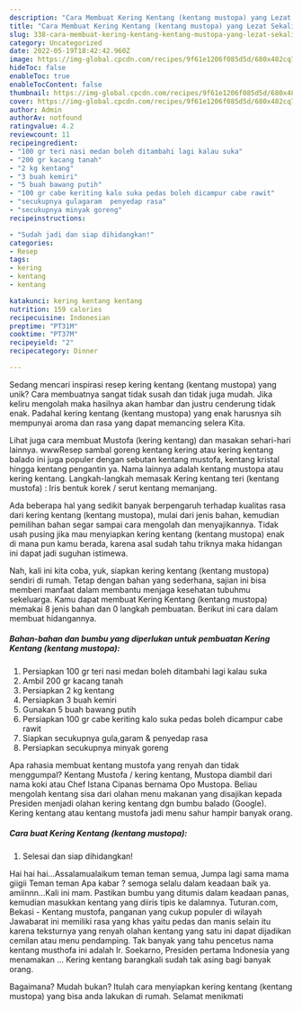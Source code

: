 ```yaml
---
description: "Cara Membuat Kering Kentang (kentang mustopa) yang Lezat Sekali"
title: "Cara Membuat Kering Kentang (kentang mustopa) yang Lezat Sekali"
slug: 338-cara-membuat-kering-kentang-kentang-mustopa-yang-lezat-sekali
category: Uncategorized
date: 2022-05-19T18:42:42.960Z
image: https://img-global.cpcdn.com/recipes/9f61e1206f085d5d/680x482cq70/kering-kentang-kentang-mustopa-foto-resep-utama.jpg
hideToc: false
enableToc: true
enableTocContent: false
thumbnail: https://img-global.cpcdn.com/recipes/9f61e1206f085d5d/680x482cq70/kering-kentang-kentang-mustopa-foto-resep-utama.jpg
cover: https://img-global.cpcdn.com/recipes/9f61e1206f085d5d/680x482cq70/kering-kentang-kentang-mustopa-foto-resep-utama.jpg
author: Admin
authorAv: notfound
ratingvalue: 4.2
reviewcount: 11
recipeingredient:
- "100 gr teri nasi medan boleh ditambahi lagi kalau suka"
- "200 gr kacang tanah"
- "2 kg kentang"
- "3 buah kemiri"
- "5 buah bawang putih"
- "100 gr cabe keriting kalo suka pedas boleh dicampur cabe rawit"
- "secukupnya gulagaram  penyedap rasa"
- "secukupnya minyak goreng"
recipeinstructions:

- "Sudah jadi dan siap dihidangkan!"
categories:
- Resep
tags:
- kering
- kentang
- kentang

katakunci: kering kentang kentang 
nutrition: 159 calories
recipecuisine: Indonesian
preptime: "PT31M"
cooktime: "PT37M"
recipeyield: "2"
recipecategory: Dinner

---
```





Sedang mencari inspirasi resep kering kentang (kentang mustopa) yang unik? Cara membuatnya sangat tidak susah dan tidak juga mudah. Jika keliru mengolah maka hasilnya akan hambar dan justru cenderung tidak enak. Padahal kering kentang (kentang mustopa) yang enak harusnya sih mempunyai aroma dan rasa yang dapat memancing selera Kita.





Lihat juga cara membuat Mustofa (kering kentang) dan masakan sehari-hari lainnya. wwwResep sambal goreng kentang kering atau kering kentang balado ini juga populer dengan sebutan kentang mustofa, kentang kristal hingga kentang pengantin ya. Nama lainnya adalah kentang mustopa atau kering kentang. Langkah-langkah memasak Kering kentang teri (kentang mustofa) : Iris bentuk korek / serut kentang memanjang.

Ada beberapa hal yang sedikit banyak berpengaruh terhadap kualitas rasa dari kering kentang (kentang mustopa), mulai dari jenis bahan, kemudian pemilihan bahan segar sampai cara mengolah dan menyajikannya. Tidak usah pusing jika mau menyiapkan kering kentang (kentang mustopa) enak di mana pun kamu berada, karena asal sudah tahu triknya maka hidangan ini dapat jadi suguhan istimewa.






Nah, kali ini kita coba, yuk, siapkan kering kentang (kentang mustopa) sendiri di rumah. Tetap dengan bahan yang sederhana, sajian ini bisa memberi manfaat dalam membantu menjaga kesehatan tubuhmu sekeluarga. Kamu dapat membuat Kering Kentang (kentang mustopa) memakai 8 jenis bahan dan 0 langkah pembuatan. Berikut ini cara dalam membuat hidangannya.

<!--inarticleads1-->

##### Bahan-bahan dan bumbu yang diperlukan untuk pembuatan Kering Kentang (kentang mustopa):

1. Persiapkan 100 gr teri nasi medan boleh ditambahi lagi kalau suka
1. Ambil 200 gr kacang tanah
1. Persiapkan 2 kg kentang
1. Persiapkan 3 buah kemiri
1. Gunakan 5 buah bawang putih
1. Persiapkan 100 gr cabe keriting kalo suka pedas boleh dicampur cabe rawit
1. Siapkan secukupnya gula,garam &amp; penyedap rasa
1. Persiapkan secukupnya minyak goreng


Apa rahasia membuat kentang mustofa yang renyah dan tidak menggumpal? Kentang Mustofa / kering kentang, Mustopa diambil dari nama koki atau Chef Istana Cipanas bernama Opo Mustopa. Beliau mengolah kentang sisa dari olahan menu makanan yang disajikan kepada Presiden menjadi olahan kering kentang dgn bumbu balado (Google). Kering kentang atau kentang mustofa jadi menu sahur hampir banyak orang. 

<!--inarticleads2-->

##### Cara buat Kering Kentang (kentang mustopa):


1. Selesai dan siap dihidangkan!

Hai hai hai…Assalamualaikum teman teman semua, Jumpa lagi sama mama giigii Teman teman Apa kabar ? semoga selalu dalam keadaan baik ya. amiinnn…Kali ini mam. Pastikan bumbu yang ditumis dalam keadaan panas, kemudian masukkan kentang yang diiris tipis ke dalamnya. Tuturan.com, Bekasi - Kentang mustofa, panganan yang cukup populer di wilayah Jawabarat ini memiliki rasa yang khas yaitu pedas dan manis selain itu karena teksturnya yang renyah olahan kentang yang satu ini dapat dijadikan cemilan atau menu pendamping. Tak banyak yang tahu pencetus nama kentang musthofa ini adalah Ir. Soekarno, Presiden pertama Indonesia yang menamakan … Kering kentang barangkali sudah tak asing bagi banyak orang. 

Bagaimana? Mudah bukan? Itulah cara menyiapkan kering kentang (kentang mustopa) yang bisa anda lakukan di rumah. Selamat menikmati
